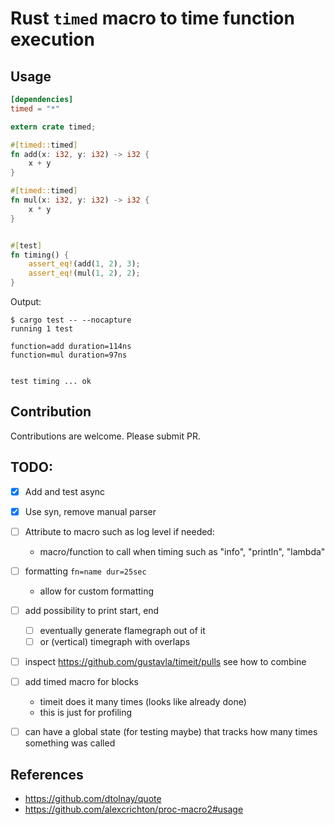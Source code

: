 # Rust `timed` macro to time function execution


## Usage

```toml
[dependencies]
timed = "*"
```

```rust
extern crate timed;

#[timed::timed]
fn add(x: i32, y: i32) -> i32 {
    x + y
}

#[timed::timed]
fn mul(x: i32, y: i32) -> i32 {
    x * y
}


#[test]
fn timing() {
    assert_eq!(add(1, 2), 3);
    assert_eq!(mul(1, 2), 2);
}
```


Output:

```
$ cargo test -- --nocapture
running 1 test

function=add duration=114ns
function=mul duration=97ns


test timing ... ok
```

## Contribution
Contributions are welcome. Please submit PR.

## TODO:
- [x] Add and test async
- [x] Use syn, remove manual parser
- [ ] Attribute to macro such as log level if needed:
    - macro/function to call when timing such as "info", "println", "lambda"
- [ ] formatting ``fn=name dur=25sec``
    - allow for custom formatting
- [ ] add possibility to print start, end 
    - [ ] eventually generate flamegraph out of it 
    - [ ] or (vertical) timegraph with overlaps
- [ ] inspect https://github.com/gustavla/timeit/pulls see how to combine
- [ ] add timed macro for blocks 
    - timeit does it many times (looks like already done)
    - this is just for profiling

- [ ] can have a global state (for testing maybe) that tracks how many times something was called

## References
- https://github.com/dtolnay/quote
- https://github.com/alexcrichton/proc-macro2#usage

